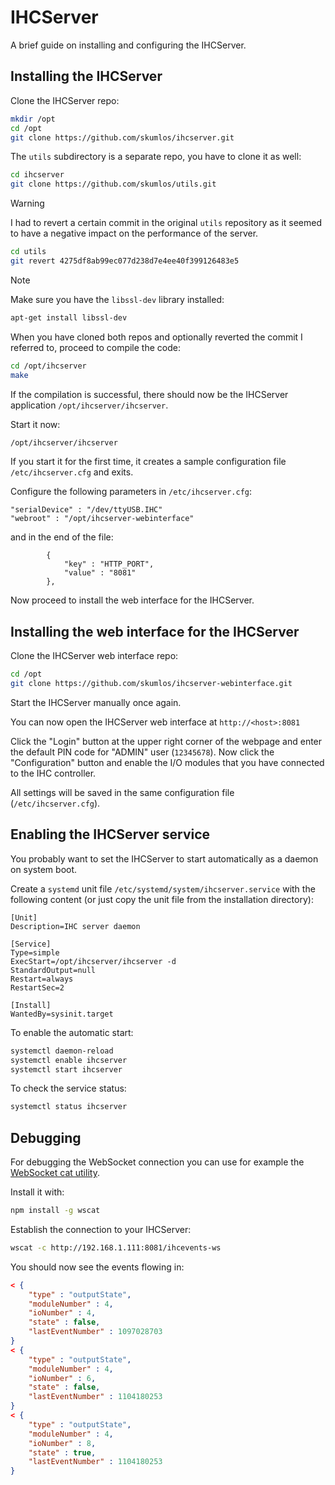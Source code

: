 # IHCServer

A brief guide on installing and configuring the IHCServer.

## Installing the IHCServer

Clone the IHCServer repo:

```bash
mkdir /opt
cd /opt
git clone https://github.com/skumlos/ihcserver.git
```

The `utils` subdirectory is a separate repo, you have to clone it as well:

```bash
cd ihcserver
git clone https://github.com/skumlos/utils.git
```

> [!WARNING]
> I had to revert a certain commit in the original `utils` repository as it
  seemed to have a negative impact on the performance of the server.

```bash
cd utils
git revert 4275df8ab99ec077d238d7e4ee40f399126483e5
```

> [!NOTE]
> Make sure you have the `libssl-dev` library installed:
> ```bash
> apt-get install libssl-dev
> ```

When you have cloned both repos and optionally reverted the commit I referred
to, proceed to compile the code:

```bash
cd /opt/ihcserver
make
```

If the compilation is successful, there should now be the IHCServer
application `/opt/ihcserver/ihcserver`.

Start it now:

```bash
/opt/ihcserver/ihcserver
```

If you start it for the first time, it creates a sample configuration file
`/etc/ihcserver.cfg` and exits.

Configure the following parameters in `/etc/ihcserver.cfg`:

```output
"serialDevice" : "/dev/ttyUSB.IHC"
"webroot" : "/opt/ihcserver-webinterface"
```

and in the end of the file:

```output
		{
			"key" : "HTTP_PORT",
			"value" : "8081"
		},
```

Now proceed to install the web interface for the IHCServer.

## Installing the web interface for the IHCServer

Clone the IHCServer web interface repo:

```bash
cd /opt
git clone https://github.com/skumlos/ihcserver-webinterface.git
```

Start the IHCServer manually once again.

You can now open the IHCServer web interface at `http://<host>:8081`

Click the "Login" button at the upper right corner of the webpage and enter
the default PIN code for "ADMIN" user (`12345678`). Now click
the "Configuration" button and enable the I/O modules that you have connected
to the IHC controller.

All settings will be saved in the same configuration file (`/etc/ihcserver.cfg`).

## Enabling the IHCServer service

You probably want to set the IHCServer to start automatically as a daemon on
system boot.

Create a `systemd` unit file `/etc/systemd/system/ihcserver.service` with the
following content (or just copy the unit file from the installation directory):

```output
[Unit]
Description=IHC server daemon

[Service]
Type=simple
ExecStart=/opt/ihcserver/ihcserver -d
StandardOutput=null
Restart=always
RestartSec=2

[Install]
WantedBy=sysinit.target
```

To enable the automatic start:

```bash
systemctl daemon-reload
systemctl enable ihcserver
systemctl start ihcserver
```

To check the service status:

```bash
systemctl status ihcserver
```

## Debugging

For debugging the WebSocket connection you can use for example the
[WebSocket cat utility](https://www.npmjs.com/package/wscat).

Install it with:

```bash
npm install -g wscat
```

Establish the connection to your IHCServer:

```bash
wscat -c http://192.168.1.111:8081/ihcevents-ws
```

You should now see the events flowing in:

```json
< {
	"type" : "outputState",
	"moduleNumber" : 4,
	"ioNumber" : 4,
	"state" : false,
	"lastEventNumber" : 1097028703
}
< {
	"type" : "outputState",
	"moduleNumber" : 4,
	"ioNumber" : 6,
	"state" : false,
	"lastEventNumber" : 1104180253
}
< {
	"type" : "outputState",
	"moduleNumber" : 4,
	"ioNumber" : 8,
	"state" : true,
	"lastEventNumber" : 1104180253
}
```

